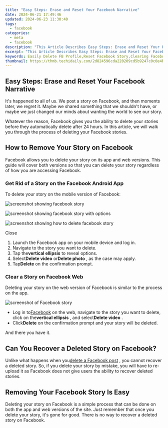 ```yaml
---
title: "Easy Steps: Erase and Reset Your Facebook Narrative"
date: 2024-06-21 17:49:46
updated: 2024-06-23 11:30:40
tags:
  - facebook
categories:
  - meta
  - facebook
description: "This Article Describes Easy Steps: Erase and Reset Your Facebook Narrative"
excerpt: "This Article Describes Easy Steps: Erase and Reset Your Facebook Narrative"
keywords: Easily Delete FB Profile,Reset Facebook Story,Clearing Facebook Memories,Remove Facebook Past Posts,Erase Facebook History,Start Fresh on Facebook,Unlink Facebook Data
thumbnail: https://thmb.techidaily.com/2d824596cda220209cd5b9247c0c0e4bf48214334ac0cfef5ca5e3619fdd13ef.jpg
---
```


## Easy Steps: Erase and Reset Your Facebook Narrative

 It's happened to all of us. We post a story on Facebook, and then moments later, we regret it. Maybe we shared something that we shouldn't have, or maybe we just changed our minds about wanting the world to see our story.

 Whatever the reason, Facebook gives you the ability to delete your stories before they automatically delete after 24 hours. In this article, we will walk you through the process of deleting your Facebook stories.

## How to Remove Your Story on Facebook

 Facebook allows you to delete your story on its app and web versions. This guide will cover both versions so that you can delete your story regardless of how you are accessing Facebook.

### Get Rid of a Story on the Facebook Android App

To delete your story on the mobile version of Facebook:

![screenshot showing facebook story](https://static1.makeuseofimages.com/wordpress/wp-content/uploads/2022/05/screenshot-showing-facebook-story.jpg)

![screenshot showing facebook story with options](https://static1.makeuseofimages.com/wordpress/wp-content/uploads/2022/05/screenshot-showing-facebook-story-with-options.jpg)

![screenshot showing how to delete facebook story](https://static1.makeuseofimages.com/wordpress/wp-content/uploads/2022/05/screenshot-showing-how-to-delete-facebook-story.jpg)

Close

1. Launch the Facebook app on your mobile device and log in.
2. Navigate to the story you want to delete.
3. Tap the**vertical ellipsis** to reveal options.
4. Select**Delete video** or**Delete photo** , as the case may apply.
5. Tap**Delete** on the confirmation prompt.

### Clear a Story on Facebook Web

 Deleting your story on the web version of Facebook is similar to the process on the app.

![screenshot of Facebook story](https://static1.makeuseofimages.com/wordpress/wp-content/uploads/2022/05/screenshot-of-Facebook-story.JPG)

* Log in to[Facebook](https://www.facebook.com/) on the web, navigate to the story you want to delete, click on the**vertical ellipsis** , and select**Delete video** .
* Click**Delete** on the confirmation prompt and your story will be deleted.

And there you have it.

## Can You Recover a Deleted Story on Facebook?

 Unlike what happens when you[delete a Facebook post](https://www.makeuseof.com/how-to-delete-facebook-posts/) , you cannot recover a deleted story. So, if you delete your story by mistake, you will have to re-upload it as Facebook does not give users the ability to recover deleted stories.

## Removing Your Facebook Story Is Easy

 Deleting your story on Facebook is a simple process that can be done on both the app and web versions of the site. Just remember that once you delete your story, it's gone for good. There is no way to recover a deleted story on Facebook.


<ins class="adsbygoogle"
     style="display:block"
     data-ad-format="autorelaxed"
     data-ad-client="ca-pub-7571918770474297"
     data-ad-slot="1223367746"></ins>



<ins class="adsbygoogle"
     style="display:block"
     data-ad-client="ca-pub-7571918770474297"
     data-ad-slot="8358498916"
     data-ad-format="auto"
     data-full-width-responsive="true"></ins>
